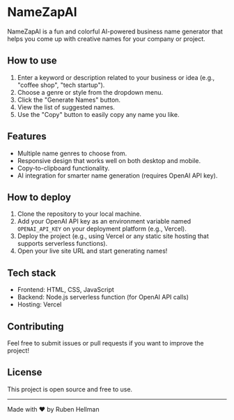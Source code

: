 # NameZapAI

NameZapAI is a fun and colorful AI-powered business name generator that helps you come up with creative names for your company or project.

## How to use

1. Enter a keyword or description related to your business or idea (e.g., "coffee shop", "tech startup").
2. Choose a genre or style from the dropdown menu.
3. Click the "Generate Names" button.
4. View the list of suggested names.
5. Use the "Copy" button to easily copy any name you like.

## Features

- Multiple name genres to choose from.
- Responsive design that works well on both desktop and mobile.
- Copy-to-clipboard functionality.
- AI integration for smarter name generation (requires OpenAI API key).

## How to deploy

1. Clone the repository to your local machine.
2. Add your OpenAI API key as an environment variable named `OPENAI_API_KEY` on your deployment platform (e.g., Vercel).
3. Deploy the project (e.g., using Vercel or any static site hosting that supports serverless functions).
4. Open your live site URL and start generating names!

## Tech stack

- Frontend: HTML, CSS, JavaScript
- Backend: Node.js serverless function (for OpenAI API calls)
- Hosting: Vercel

## Contributing

Feel free to submit issues or pull requests if you want to improve the project!

## License

This project is open source and free to use.

---

Made with ❤️ by Ruben Hellman

